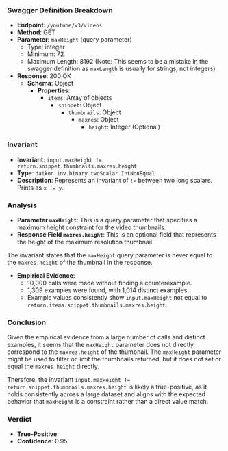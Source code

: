 ### Swagger Definition Breakdown

- **Endpoint**: `/youtube/v3/videos`
- **Method**: GET
- **Parameter**: `maxHeight` (query parameter)
  - Type: integer
  - Minimum: 72
  - Maximum Length: 8192 (Note: This seems to be a mistake in the swagger definition as `maxLength` is usually for strings, not integers)
- **Response**: 200 OK
  - **Schema**: Object
    - **Properties**:
      - `items`: Array of objects
        - `snippet`: Object
          - `thumbnails`: Object
            - `maxres`: Object
              - `height`: Integer (Optional)

### Invariant

- **Invariant**: `input.maxHeight != return.snippet.thumbnails.maxres.height`
- **Type**: `daikon.inv.binary.twoScalar.IntNonEqual`
- **Description**: Represents an invariant of `!=` between two long scalars. Prints as `x != y`.

### Analysis

- **Parameter `maxHeight`**: This is a query parameter that specifies a maximum height constraint for the video thumbnails.
- **Response Field `maxres.height`**: This is an optional field that represents the height of the maximum resolution thumbnail.

The invariant states that the `maxHeight` query parameter is never equal to the `maxres.height` of the thumbnail in the response.

- **Empirical Evidence**: 
  - 10,000 calls were made without finding a counterexample.
  - 1,309 examples were found, with 1,014 distinct examples.
  - Example values consistently show `input.maxHeight` not equal to `return.items.snippet.thumbnails.maxres.height`.

### Conclusion

Given the empirical evidence from a large number of calls and distinct examples, it seems that the `maxHeight` parameter does not directly correspond to the `maxres.height` of the thumbnail. The `maxHeight` parameter might be used to filter or limit the thumbnails returned, but it does not set or equal the `maxres.height` directly. 

Therefore, the invariant `input.maxHeight != return.snippet.thumbnails.maxres.height` is likely a true-positive, as it holds consistently across a large dataset and aligns with the expected behavior that `maxHeight` is a constraint rather than a direct value match.

### Verdict
- **True-Positive**
- **Confidence**: 0.95
